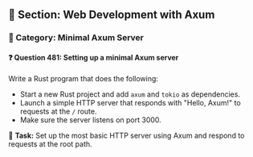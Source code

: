 ## 📘 Section: Web Development with Axum  
### 🔹 Category: Minimal Axum Server  
#### ❓ Question 481: Setting up a minimal Axum server

Write a Rust program that does the following:

- Start a new Rust project and add `axum` and `tokio` as dependencies.
- Launch a simple HTTP server that responds with "Hello, Axum!" to requests at the `/` route.
- Make sure the server listens on port 3000.

🔧 **Task:** Set up the most basic HTTP server using Axum and respond to requests at the root path.
